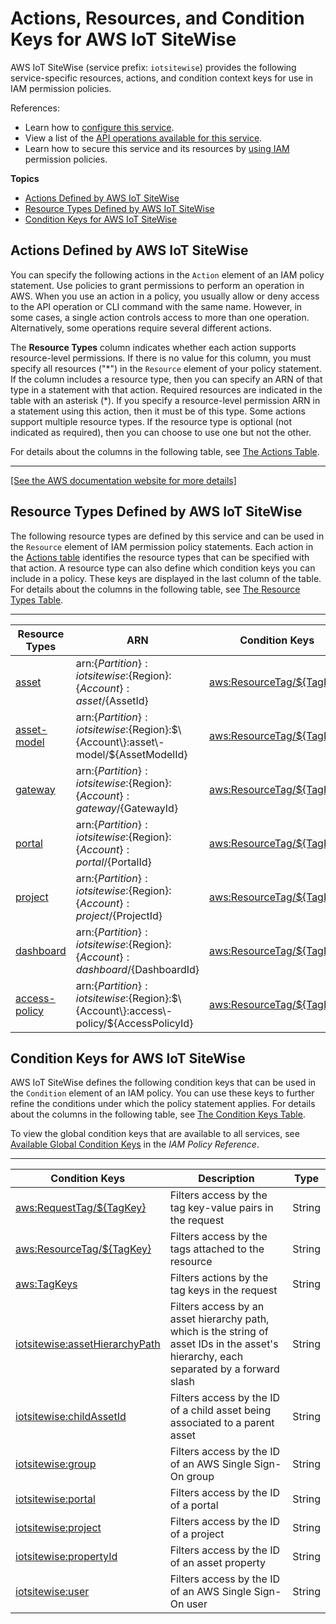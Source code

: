 # Actions, Resources, and Condition Keys for AWS IoT SiteWise<a name="list_awsiotsitewise"></a>

AWS IoT SiteWise \(service prefix: `iotsitewise`\) provides the following service\-specific resources, actions, and condition context keys for use in IAM permission policies\.

References:
+ Learn how to [configure this service](https://docs.aws.amazon.com/iot-sitewise/latest/userguide/)\.
+ View a list of the [API operations available for this service](https://docs.aws.amazon.com/iot-sitewise/latest/APIReference/)\.
+ Learn how to secure this service and its resources by [using IAM](https://docs.aws.amazon.com/iot-sitewise/latest/userguide/security-iam.html) permission policies\.

**Topics**
+ [Actions Defined by AWS IoT SiteWise](#awsiotsitewise-actions-as-permissions)
+ [Resource Types Defined by AWS IoT SiteWise](#awsiotsitewise-resources-for-iam-policies)
+ [Condition Keys for AWS IoT SiteWise](#awsiotsitewise-policy-keys)

## Actions Defined by AWS IoT SiteWise<a name="awsiotsitewise-actions-as-permissions"></a>

You can specify the following actions in the `Action` element of an IAM policy statement\. Use policies to grant permissions to perform an operation in AWS\. When you use an action in a policy, you usually allow or deny access to the API operation or CLI command with the same name\. However, in some cases, a single action controls access to more than one operation\. Alternatively, some operations require several different actions\.

The **Resource Types** column indicates whether each action supports resource\-level permissions\. If there is no value for this column, you must specify all resources \("\*"\) in the `Resource` element of your policy statement\. If the column includes a resource type, then you can specify an ARN of that type in a statement with that action\. Required resources are indicated in the table with an asterisk \(\*\)\. If you specify a resource\-level permission ARN in a statement using this action, then it must be of this type\. Some actions support multiple resource types\. If the resource type is optional \(not indicated as required\), then you can choose to use one but not the other\.

For details about the columns in the following table, see [The Actions Table](reference_policies_actions-resources-contextkeys.md#actions_table)\.


****  
[\[See the AWS documentation website for more details\]](http://docs.aws.amazon.com/IAM/latest/UserGuide/list_awsiotsitewise.html)

## Resource Types Defined by AWS IoT SiteWise<a name="awsiotsitewise-resources-for-iam-policies"></a>

The following resource types are defined by this service and can be used in the `Resource` element of IAM permission policy statements\. Each action in the [Actions table](#awsiotsitewise-actions-as-permissions) identifies the resource types that can be specified with that action\. A resource type can also define which condition keys you can include in a policy\. These keys are displayed in the last column of the table\. For details about the columns in the following table, see [The Resource Types Table](reference_policies_actions-resources-contextkeys.md#resources_table)\.


****  

| Resource Types | ARN | Condition Keys | 
| --- | --- | --- | 
|   [ asset ](https://docs.aws.amazon.com/iot-sitewise/latest/APIReference/API_CreateAsset.html)  |  arn:$\{Partition\}:iotsitewise:$\{Region\}:$\{Account\}:asset/$\{AssetId\}  |   [ aws:ResourceTag/$\{TagKey\} ](#awsiotsitewise-aws_ResourceTag___TagKey_)   | 
|   [ asset\-model ](https://docs.aws.amazon.com/iot-sitewise/latest/APIReference/API_CreateAssetModel.html)  |  arn:$\{Partition\}:iotsitewise:$\{Region\}:$\{Account\}:asset\-model/$\{AssetModelId\}  |   [ aws:ResourceTag/$\{TagKey\} ](#awsiotsitewise-aws_ResourceTag___TagKey_)   | 
|   [ gateway ](https://docs.aws.amazon.com/iot-sitewise/latest/APIReference/API_CreateGateway.html)  |  arn:$\{Partition\}:iotsitewise:$\{Region\}:$\{Account\}:gateway/$\{GatewayId\}  |   [ aws:ResourceTag/$\{TagKey\} ](#awsiotsitewise-aws_ResourceTag___TagKey_)   | 
|   [ portal ](https://docs.aws.amazon.com/iot-sitewise/latest/APIReference/API_CreatePortal.html)  |  arn:$\{Partition\}:iotsitewise:$\{Region\}:$\{Account\}:portal/$\{PortalId\}  |   [ aws:ResourceTag/$\{TagKey\} ](#awsiotsitewise-aws_ResourceTag___TagKey_)   | 
|   [ project ](https://docs.aws.amazon.com/iot-sitewise/latest/APIReference/API_CreateProject.html)  |  arn:$\{Partition\}:iotsitewise:$\{Region\}:$\{Account\}:project/$\{ProjectId\}  |   [ aws:ResourceTag/$\{TagKey\} ](#awsiotsitewise-aws_ResourceTag___TagKey_)   | 
|   [ dashboard ](https://docs.aws.amazon.com/iot-sitewise/latest/APIReference/API_CreateDashboard.html)  |  arn:$\{Partition\}:iotsitewise:$\{Region\}:$\{Account\}:dashboard/$\{DashboardId\}  |   [ aws:ResourceTag/$\{TagKey\} ](#awsiotsitewise-aws_ResourceTag___TagKey_)   | 
|   [ access\-policy ](https://docs.aws.amazon.com/iot-sitewise/latest/APIReference/API_CreateAccessPolicy.html)  |  arn:$\{Partition\}:iotsitewise:$\{Region\}:$\{Account\}:access\-policy/$\{AccessPolicyId\}  |   [ aws:ResourceTag/$\{TagKey\} ](#awsiotsitewise-aws_ResourceTag___TagKey_)   | 

## Condition Keys for AWS IoT SiteWise<a name="awsiotsitewise-policy-keys"></a>

AWS IoT SiteWise defines the following condition keys that can be used in the `Condition` element of an IAM policy\. You can use these keys to further refine the conditions under which the policy statement applies\. For details about the columns in the following table, see [The Condition Keys Table](reference_policies_actions-resources-contextkeys.md#context_keys_table)\.

To view the global condition keys that are available to all services, see [Available Global Condition Keys](reference_policies_condition-keys.html#AvailableKeys) in the *IAM Policy Reference*\.


****  

| Condition Keys | Description | Type | 
| --- | --- | --- | 
|   [ aws:RequestTag/$\{TagKey\} ](https://docs.aws.amazon.com/IAM/latest/UserGuide/reference_policies_condition-keys.html#condition-keys-requesttag)  | Filters access by the tag key\-value pairs in the request | String | 
|   [ aws:ResourceTag/$\{TagKey\} ](https://docs.aws.amazon.com/IAM/latest/UserGuide/reference_policies_condition-keys.html#condition-keys-resourcetag)  | Filters access by the tags attached to the resource | String | 
|   [ aws:TagKeys ](https://docs.aws.amazon.com/IAM/latest/UserGuide/reference_policies_condition-keys.html#condition-keys-tagkeys)  | Filters actions by the tag keys in the request | String | 
|   [ iotsitewise:assetHierarchyPath ](https://docs.aws.amazon.com/iot-sitewise/latest/userguide/security_iam_service-with-iam.html#security_iam_service-with-iam-id-based-policies-conditionkeys)  | Filters access by an asset hierarchy path, which is the string of asset IDs in the asset's hierarchy, each separated by a forward slash | String | 
|   [ iotsitewise:childAssetId ](https://docs.aws.amazon.com/iot-sitewise/latest/userguide/security_iam_service-with-iam.html#security_iam_service-with-iam-id-based-policies-conditionkeys)  | Filters access by the ID of a child asset being associated to a parent asset | String | 
|   [ iotsitewise:group ](https://docs.aws.amazon.com/iot-sitewise/latest/userguide/security_iam_service-with-iam.html#security_iam_service-with-iam-id-based-policies-conditionkeys)  | Filters access by the ID of an AWS Single Sign\-On group | String | 
|   [ iotsitewise:portal ](https://docs.aws.amazon.com/iot-sitewise/latest/userguide/security_iam_service-with-iam.html#security_iam_service-with-iam-id-based-policies-conditionkeys)  | Filters access by the ID of a portal | String | 
|   [ iotsitewise:project ](https://docs.aws.amazon.com/iot-sitewise/latest/userguide/security_iam_service-with-iam.html#security_iam_service-with-iam-id-based-policies-conditionkeys)  | Filters access by the ID of a project | String | 
|   [ iotsitewise:propertyId ](https://docs.aws.amazon.com/iot-sitewise/latest/userguide/security_iam_service-with-iam.html#security_iam_service-with-iam-id-based-policies-conditionkeys)  | Filters access by the ID of an asset property | String | 
|   [ iotsitewise:user ](https://docs.aws.amazon.com/iot-sitewise/latest/userguide/security_iam_service-with-iam.html#security_iam_service-with-iam-id-based-policies-conditionkeys)  | Filters access by the ID of an AWS Single Sign\-On user | String | 